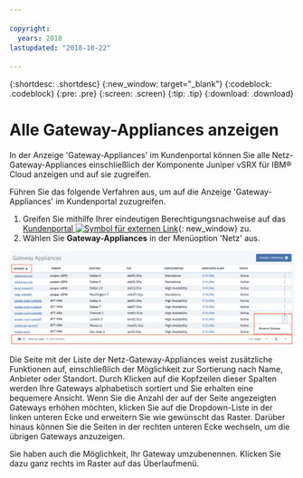 ```yaml
---

copyright:
  years: 2018
lastupdated: "2018-10-22"

---
```


{:shortdesc: .shortdesc}
{:new_window: target="_blank"}
{:codeblock: .codeblock}
{:pre: .pre}
{:screen: .screen}
{:tip: .tip}
{:download: .download}

# Alle Gateway-Appliances anzeigen

In der Anzeige 'Gateway-Appliances' im Kundenportal können Sie alle Netz-Gateway-Appliances einschließlich der Komponente Juniper vSRX für IBM® Cloud anzeigen und auf sie zugreifen.  

Führen Sie das folgende Verfahren aus, um auf die Anzeige 'Gateway-Appliances' im Kundenportal zuzugreifen.

1. Greifen Sie mithilfe Ihrer eindeutigen Berechtigungsnachweise auf das [Kundenportal ![Symbol für externen Link](../../icons/launch-glyph.svg "Symbol für externen Link")](https://control.softlayer.com/){: new_window} zu.
2. Wählen Sie **Gateway-Appliances** in der Menüoption 'Netz' aus.

<img src="images/gateway-apps.png" alt="Zeichnung" style="width: 700px;"/>
  
Die Seite mit der Liste der Netz-Gateway-Appliances weist zusätzliche Funktionen auf, einschließlich der Möglichkeit zur Sortierung nach Name, Anbieter oder Standort. Durch Klicken auf die Kopfzeilen dieser Spalten werden Ihre Gateways alphabetisch sortiert und Sie erhalten eine bequemere Ansicht. Wenn Sie die Anzahl der auf der Seite angezeigten Gateways erhöhen möchten, klicken Sie auf die Dropdown-Liste in der linken unteren Ecke und erweitern Sie wie gewünscht das Raster. Darüber hinaus können Sie die Seiten in der rechten unteren Ecke wechseln, um die übrigen Gateways anzuzeigen.  

Sie haben auch die Möglichkeit, Ihr Gateway umzubenennen. Klicken Sie dazu ganz rechts im Raster auf das Überlaufmenü. 
